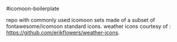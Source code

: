 #icomoon-boilerplate

repo with commonly used icomoon sets made of a subset of fontawesome/icomoon standard icons.
weather icons courtesy of : https://github.com/erikflowers/weather-icons.
